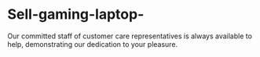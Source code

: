 # Sell-gaming-laptop-
Our committed staff of customer care representatives is always available to help, demonstrating our dedication to your pleasure. 
